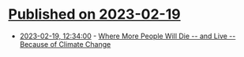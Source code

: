 # [Published on 2023-02-19](index.md)

* [2023-02-19, 12:34:00](https://news.slashdot.org/story/23/02/18/0329252/where-more-people-will-die----and-live----because-of-climate-change?utm_source=rss1.0mainlinkanon&utm_medium=feed) - [Where More People Will Die -- and Live -- Because of Climate Change](https://news.slashdot.org/story/23/02/18/0329252/where-more-people-will-die----and-live----because-of-climate-change?utm_source=rss1.0mainlinkanon&utm_medium=feed)
